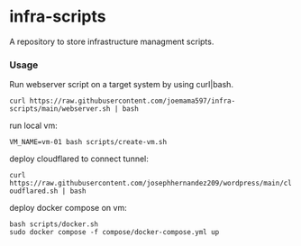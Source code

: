 # infra-scripts

A repository to store infrastructure managment scripts.

### Usage

Run webserver script on a target system by using curl|bash.

`curl https://raw.githubusercontent.com/joemama597/infra-scripts/main/webserver.sh | bash`

run local vm:

`VM_NAME=vm-01 bash scripts/create-vm.sh`

deploy cloudflared to connect tunnel:

`curl https://raw.githubusercontent.com/josephhernandez209/wordpress/main/cloudflared.sh | bash`

deploy docker compose on vm:

```shell
bash scripts/docker.sh
sudo docker compose -f compose/docker-compose.yml up
```
